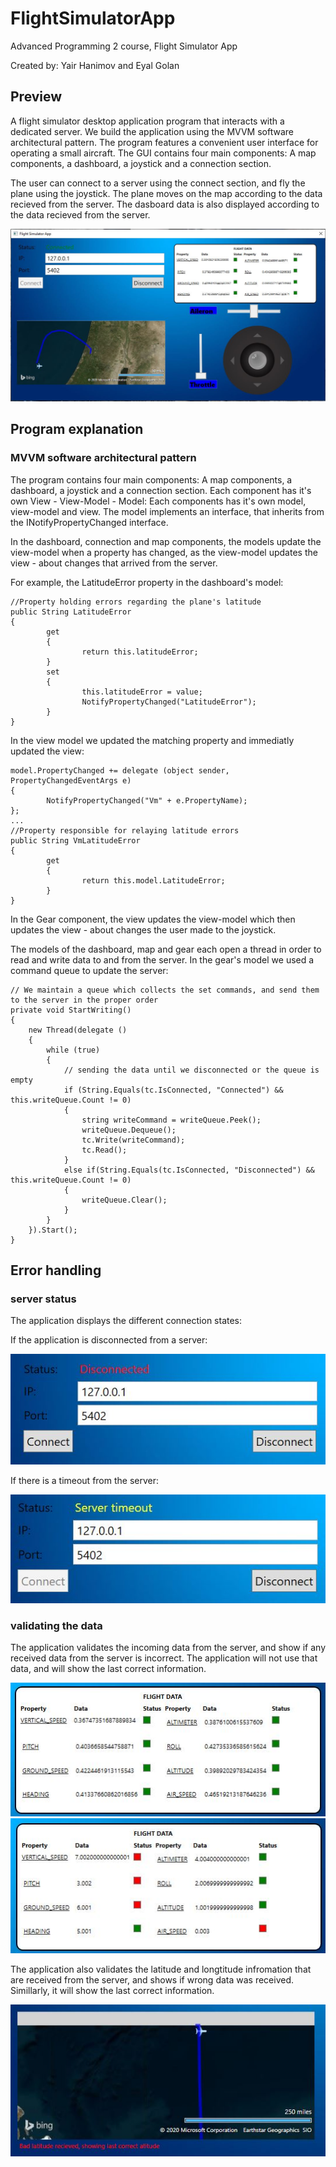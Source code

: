 # FlightSimulatorApp
Advanced Programming 2 course, Flight Simulator App

Created by: Yair Hanimov and Eyal Golan

## Preview
A flight simulator desktop application program that interacts with a dedicated server.
We build the application using the MVVM software architectural pattern.
The program features a convenient user interface for operating a small aircraft.
The GUI contains four main components: A map components, a dashboard, a joystick and a connection section.

The user can connect to a server using the connect section, and fly the plane using the joystick. 
The plane moves on the map according to the data recieved from the server.
The dasboard data is also displayed according to the data recieved from the server. 

![flightSimulator](images/flightSimulator.JPG)

## Program explanation
### MVVM software architectural pattern
The program contains four main components: A map components, a dashboard, a joystick and a connection section.
Each component has it's own View - View-Model - Model:
Each components has it's own model, view-model and view. The model implements an interface, that inherits from the INotifyPropertyChanged interface.

In the dashboard, connection and map components, the models update the view-model when a property has changed, as the view-model updates the view - about changes that arrived from the server.

For example, the LatitudeError property in the dashboard's model:
```
//Property holding errors regarding the plane's latitude
public String LatitudeError
{
        get
        {
                return this.latitudeError;
        }
        set
        {
                this.latitudeError = value;
                NotifyPropertyChanged("LatitudeError");
        }
}
```
In the view model we updated the matching property and immediatly updated the view:
```
model.PropertyChanged += delegate (object sender, PropertyChangedEventArgs e)
{
        NotifyPropertyChanged("Vm" + e.PropertyName);
};
...
//Property responsible for relaying latitude errors
public String VmLatitudeError
{
        get
        {
                return this.model.LatitudeError;
        }
}
```
In the Gear component, the view updates the view-model which then updates the view - about changes the user made to the joystick.

The models of the dashboard, map and gear each open a thread in order to read and write data to and from the server.
In the gear's model we used a command queue to update the server:
```
// We maintain a queue which collects the set commands, and send them to the server in the proper order
private void StartWriting()
{
    new Thread(delegate ()
    {
        while (true)
        {
            // sending the data until we disconnected or the queue is empty 
            if (String.Equals(tc.IsConnected, "Connected") && this.writeQueue.Count != 0)
            {
                string writeCommand = writeQueue.Peek();
                writeQueue.Dequeue();
                tc.Write(writeCommand);
                tc.Read();
            }
            else if(String.Equals(tc.IsConnected, "Disconnected") && this.writeQueue.Count != 0)
            {
                writeQueue.Clear();
            }
        }
    }).Start();
}
```
## Error handling
### server status
The application displays the different connection states:

If the application is disconnected from a server:

![Disconnected from server](images/DisconnectedFromServer.JPG)

If there is a timeout from the server:

![Server timeout](images/serverTimeout.JPG)
### validating the data

The application validates the incoming data from the server, and show if any received data from the server is incorrect. The application will not use that data, and will show the last correct information.

![Dashboard when data is all valid](images/DashboardWithAlllValid.JPG)
![Dashboard when some data is not valid](images/DasboardDataError.JPG)

The application also validates the latitude and longtitude infromation that are received from the server, and shows if wrong data was received. Simillarly, it will show the last correct information.

![Map when bad latitude received](images/BadLatitude.JPG)
